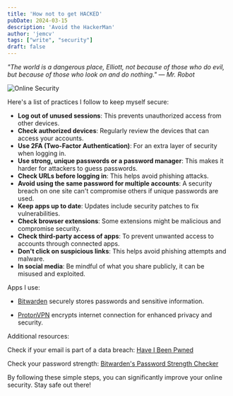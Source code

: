 ```yaml
---
title: 'How not to get HACKED'
pubDate: 2024-03-15
description: 'Avoid the HackerMan'
author: 'jemcv'
tags: ["write", "security"]
draft: false
--- 
```


*"The world is a dangerous place, Elliott, not because of those who do evil, but because of those who look on and do nothing." ― Mr. Robot*

![Online Security](https://images.unsplash.com/photo-1582266255765-fa5cf1a1d501?ixlib=rb-4.0.3&q=85&fm=jpg&crop=entropy&cs=srgb&w=1000)

Here's a list of practices I follow to keep myself secure:

- **Log out of unused sessions**: This prevents unauthorized access from other devices.
- **Check authorized devices**: Regularly review the devices that can access your accounts.
- **Use 2FA (Two-Factor Authentication)**: For an extra layer of security when logging in.
- **Use strong, unique passwords or a password manager**: This makes it harder for attackers to guess passwords.
- **Check URLs before logging in**: This helps avoid phishing attacks.
- **Avoid using the same password for multiple accounts**: A security breach on one site can't compromise others if unique passwords are used.
- **Keep apps up to date**: Updates include security patches to fix vulnerabilities.
- **Check browser extensions**: Some extensions might be malicious and compromise security.
- **Check third-party access of apps**: To prevent unwanted access to accounts through connected apps.
- **Don't click on suspicious links**: This helps avoid phishing attempts and malware.
- **In social media**: Be mindful of what you share publicly, it can be misused and exploited.

Apps I use: 

- [Bitwarden](https://bitwarden.com/) securely stores passwords and sensitive information.

- [ProtonVPN](https://protonvpn.com/) encrypts internet connection for enhanced privacy and security.

Additional resources:

Check if your email is part of a data breach: [Have I Been Pwned](https://haveibeenpwned.com/) 

Check your password strength: [Bitwarden's Password Strength Checker](https://bitwarden.com/password-strength/) 

By following these simple steps, you can significantly improve your online security. Stay safe out there!